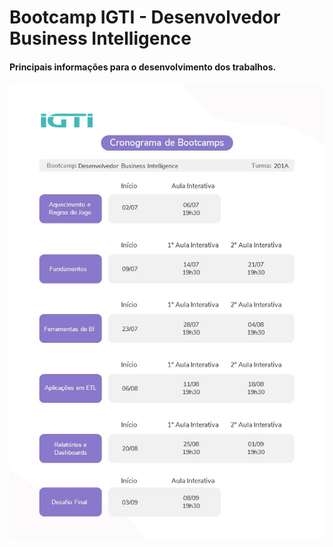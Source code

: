 # Bootcamp IGTI - Desenvolvedor Business Intelligence

<h4>Principais informações para o desenvolvimento dos trabalhos.</h4>

![](Cronograma.jpg)
